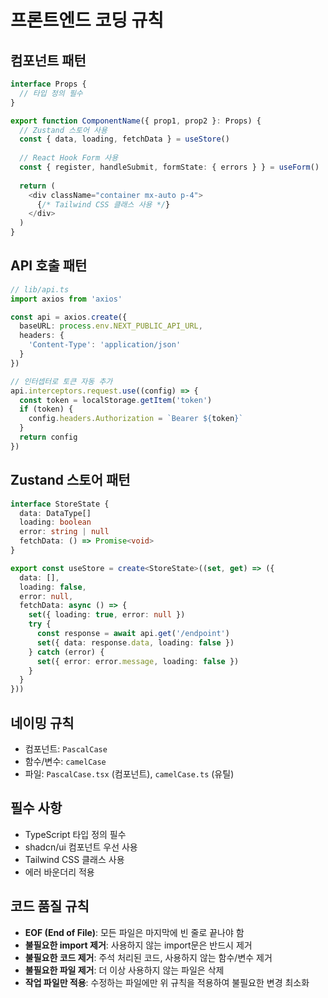 # 프론트엔드 코딩 규칙

## 컴포넌트 패턴
```typescript
interface Props {
  // 타입 정의 필수
}

export function ComponentName({ prop1, prop2 }: Props) {
  // Zustand 스토어 사용
  const { data, loading, fetchData } = useStore()
  
  // React Hook Form 사용
  const { register, handleSubmit, formState: { errors } } = useForm()
  
  return (
    <div className="container mx-auto p-4">
      {/* Tailwind CSS 클래스 사용 */}
    </div>
  )
}
```

## API 호출 패턴
```typescript
// lib/api.ts
import axios from 'axios'

const api = axios.create({
  baseURL: process.env.NEXT_PUBLIC_API_URL,
  headers: {
    'Content-Type': 'application/json'
  }
})

// 인터셉터로 토큰 자동 추가
api.interceptors.request.use((config) => {
  const token = localStorage.getItem('token')
  if (token) {
    config.headers.Authorization = `Bearer ${token}`
  }
  return config
})
```

## Zustand 스토어 패턴
```typescript
interface StoreState {
  data: DataType[]
  loading: boolean
  error: string | null
  fetchData: () => Promise<void>
}

export const useStore = create<StoreState>((set, get) => ({
  data: [],
  loading: false,
  error: null,
  fetchData: async () => {
    set({ loading: true, error: null })
    try {
      const response = await api.get('/endpoint')
      set({ data: response.data, loading: false })
    } catch (error) {
      set({ error: error.message, loading: false })
    }
  }
}))
```

## 네이밍 규칙
- 컴포넌트: `PascalCase`
- 함수/변수: `camelCase`
- 파일: `PascalCase.tsx` (컴포넌트), `camelCase.ts` (유틸)

## 필수 사항
- TypeScript 타입 정의 필수
- shadcn/ui 컴포넌트 우선 사용
- Tailwind CSS 클래스 사용
- 에러 바운더리 적용

## 코드 품질 규칙
- **EOF (End of File)**: 모든 파일은 마지막에 빈 줄로 끝나야 함
- **불필요한 import 제거**: 사용하지 않는 import문은 반드시 제거
- **불필요한 코드 제거**: 주석 처리된 코드, 사용하지 않는 함수/변수 제거
- **불필요한 파일 제거**: 더 이상 사용하지 않는 파일은 삭제
- **작업 파일만 적용**: 수정하는 파일에만 위 규칙을 적용하여 불필요한 변경 최소화
